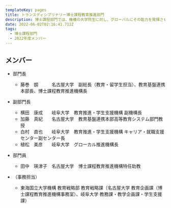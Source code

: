 ```yaml
---
templateKey: pages
title: トランスディシプリナリー博士課程教育推進部門
description: 博⼠課程部⾨では、機構の大学院生に対し、グローバルにその能力を発揮させるために、自分の専門領域の深い学識と卓越した能力に加えて、関係者との協働ネットワークを創造発展させる能力の育成を行います。
date: 2022-06-02T02:16:41.712Z
tags:
  - 博⼠課程部⾨
  - 2022年度メンバー
---
```

## メンバー

* 部門長

  * 藤巻　朗　　　名古屋大学　副総長（教育・留学生担当）、教育基盤連携本部長、博士課程教育推進機構長
* 副部門長

  * 横田　康成　　岐阜大学　教育推進・学生支援機構 副機構長
  * 加藤　真紀　　名古屋大学　教育基盤連携本部高等教育システム部門教授
  * 白村　直也　　岐阜大学　教育推進・学生支援機構 キャリア・就職支援センター副センター長
  * 植松　美彦　　岐阜大学　グローカル推進機構長　
* 部門員

  * 田中　瑛津子　名古屋大学　博士課程教育推進機構特任助教
* （事務担当）

  * 東海国立大学機構 教育戦略部 教育戦略課（名古屋大学 教育企画課（博士課程教育推進機構事務室）、岐阜大学 教務課・教学企画課・学生支援課）